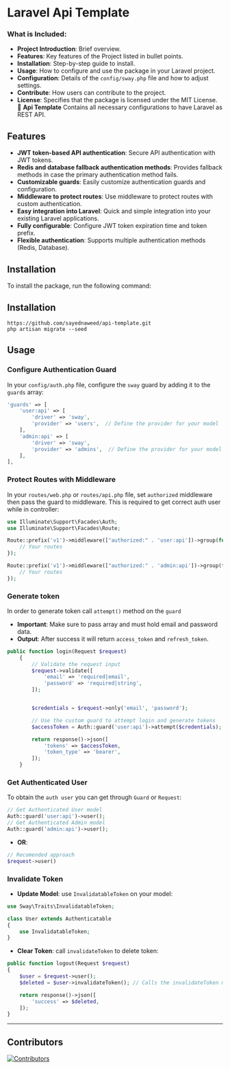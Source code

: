 # Laravel Api Template

### What is Included:

-   **Project Introduction**: Brief overview.
-   **Features**: Key features of the Project listed in bullet points.
-   **Installation**: Step-by-step guide to install.
-   **Usage**: How to configure and use the package in your Laravel project.
-   **Configuration**: Details of the `config/sway.php` file and how to adjust settings.
-   **Contribute**: How users can contribute to the project.
-   **License**: Specifies that the package is licensed under the MIT License.
    🎉 **Api Template** Contains all necessary configurations to have Laravel as REST API.

## Features

-   **JWT token-based API authentication**: Secure API authentication with JWT tokens.
-   **Redis and database fallback authentication methods**: Provides fallback methods in case the primary authentication method fails.
-   **Customizable guards**: Easily customize authentication guards and configuration.
-   **Middleware to protect routes**: Use middleware to protect routes with custom authentication.
-   **Easy integration into Laravel**: Quick and simple integration into your existing Laravel applications.
-   **Fully configurable**: Configure JWT token expiration time and token prefix.
-   **Flexible authentication**: Supports multiple authentication methods (Redis, Database).

## Installation

To install the package, run the following command:

## Installation

```
https://github.com/sayednaweed/api-template.git
php artisan migrate --seed
```

## Usage

### Configure Authentication Guard

In your `config/auth.php` file, configure the `sway` guard by adding it to the `guards` array:

```php
'guards' => [
    'user:api' => [
        'driver' => 'sway',
        'provider' => 'users',  // Define the provider for your model
    ],
    'admin:api' => [
        'driver' => 'sway',
        'provider' => 'admins',  // Define the provider for your model
    ],
],
```

### Protect Routes with Middleware

In your `routes/web.php` or `routes/api.php` file, set `authorized` middleware then pass the guard to middleware. This is required to get correct auth user while in controller:

```php
use Illuminate\Support\Facades\Auth;
use Illuminate\Support\Facades\Route;

Route::prefix('v1')->middleware(["authorized:" . 'user:api'])->group(function () {
    // Your routes
});

Route::prefix('v1')->middleware(["authorized:" . 'admin:api'])->group(function () {
    // Your routes
});
```

### Generate token

In order to generate token call `attempt()` method on the `guard`

-   **Important**: Make sure to pass array and must hold email and password data.
-   **Output**: After success it will return `access_token` and `refresh_token`.

```php
public function login(Request $request)
    {
        // Validate the request input
        $request->validate([
            'email' => 'required|email',
            'password' => 'required|string',
        ]);


        $credentials = $request->only('email', 'password');

        // Use the custom guard to attempt login and generate tokens
        $accessToken = Auth::guard('user:api')->attempt($credentials);

        return response()->json([
            'tokens' => $accessToken,
            'token_type' => 'bearer',
        ]);
    }
```

### Get Authenticated User

To obtain the `auth user` you can get through `Guard` or `Request`:

```php
// Get Authenticated User model
Auth::guard('user:api')->user();
// Get Authenticated Admin model
Auth::guard('admin:api')->user();
```

-   **OR**:

```php
// Recomended approach
$request->user()
```

### Invalidate Token

-   **Update Model**: use `InvalidatableToken` on your model:

```php
use Sway\Traits\InvalidatableToken;

class User extends Authenticatable
{
    use InvalidatableToken;
}
```

-   **Clear Token**: call `invalidateToken` to delete token:

```php
public function logout(Request $request)
{
    $user = $request->user();
    $deleted = $user->invalidateToken(); // Calls the invalidateToken method defined in the trait

    return response()->json([
        'success' => $deleted,
    ]);
}
```

---

## Contributors

[![Contributors](https://img.shields.io/github/contributors/sayednaweed/sway)](https://github.com/sayednaweed/sway/graphs/contributors)
